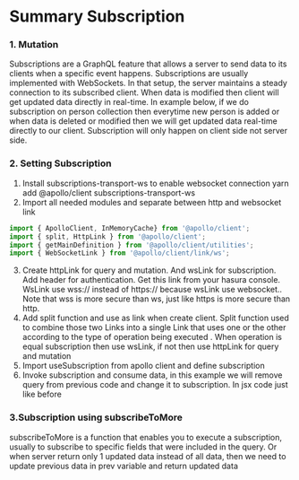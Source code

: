 # Summary Subscription

### 1. Mutation
Subscriptions are a GraphQL feature that allows a server to send data to its clients when a specific event happens. Subscriptions are usually implemented with WebSockets. In that setup, the server maintains a steady connection to its subscribed client. When data is modified then client will get updated data directly in real-time. In example below, if we do subscription on person collection then everytime new person is added or when data is deleted or modified then we will get updated data real-time directly to our client. Subscription will only happen on client side not server side.

### 2. Setting Subscription
1. Install subscriptions-transport-ws to enable websocket connection yarn add @apollo/client subscriptions-transport-ws
2. Import all needed modules and separate between http and websocket link

```javascript
import { ApolloClient, InMemoryCache} from '@apollo/client';
import { split, HttpLink } from '@apollo/client';
import { getMainDefinition } from '@apollo/client/utilities';
import { WebSocketLink } from '@apollo/client/link/ws';
```

3. Create httpLink for query and mutation. And wsLink for subscription. Add header for authentication. Get this link from your hasura console. WsLink use wss:// instead of https:// because wsLink use websocket.. Note that wss is more secure than ws, just like https is more secure than http.
4. Add split function and use as link when create client. Split function used to combine those two Links into a single Link that uses one or the other according to the type of operation being executed . When operation is equal subscription then use wsLink, if not then use httpLink for query and mutation
5. Import useSubscription from apollo client and define subscription
6. Invoke subscription and consume data, in this example we will remove query from previous code and change it to subscription. In jsx code just like before



### 3.Subscription using subscribeToMore
subscribeToMore is a function that enables you to execute a subscription, usually to subscribe to specific fields that were included in the query. Or when server return only 1 updated data instead of all data, then we need to update previous data in prev variable and return updated data
